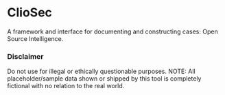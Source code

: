 # ClioSec

A framework and interface for documenting and constructing cases: Open Source Intelligence.

### Disclaimer
Do not use for illegal or ethically questionable purposes.
NOTE: All placeholder/sample data shown or shipped by this tool is completely fictional with no relation to the real world.